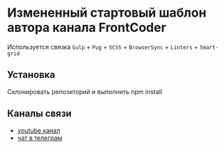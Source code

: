 # Измененный стартовый шаблон автора канала FrontCoder
Используется связка `Gulp` + `Pug` + `SCSS` + `BrowserSync` + `Linters` + `Smart-grid`

## Установка
Склонировать репозиторий и выполнить npm install

## Каналы связи
- [youtube канал](https://www.youtube.com/c/frontcoder)
- [чат в телеграм](https://t.me/frontcoder)
